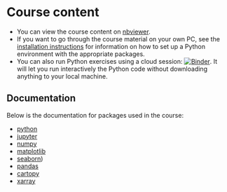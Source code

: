 # Course content
* You can view the course content on [nbviewer](http://nbviewer.jupyter.org/github/ueapy/pythoncourse2020-materials/blob/master/index.ipynb).
* If you want to go through the course material on your own PC, see the [installation instructions](installation.md) for information on how to set up a Python environment with the appropriate packages.
* You can also run Python exercises using a cloud session: [![Binder](http://mybinder.org/badge.svg)](http://mybinder.org:/repo/ueapy/pythoncourse2020-materials). It will let you run interactively the Python code without downloading anything to your local machine.

## Documentation
Below is the documentation for packages used in the course:

* [python](https://docs.python.org/3/)
* [jupyter](https://jupyter.readthedocs.io/en/latest/)
* [numpy](http://docs.scipy.org/doc/numpy/reference/)
* [matplotlib](http://matplotlib.org)
* [seaborn](https://seaborn.pydata.org/tutorial.html))
* [pandas](http://pandas.pydata.org/pandas-docs/stable/)
* [cartopy](http://scitools.org.uk/cartopy/docs/latest/index.html)
* [xarray](http://xarray.pydata.org/en/stable/index.html)
